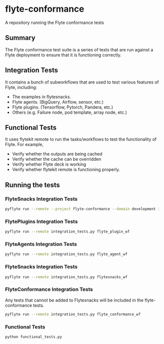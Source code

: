 # flyte-conformance
A repository running the Flyte conformance tests

## Summary
The Flyte conformance test suite is a series of tests
that are run against a Flyte deployment to ensure that it is functioning correctly.

## Integration Tests
It contains a bunch of subworkflows that are used to test various features of Flyte, including:
- The examples in flytesnacks.
- Flyte agents. (BigQuery, Airflow, sensor, etc.)
- Flyte plugins. (Tensorflow, Pytorch, Pandera, etc.)
- Others (e.g. Failure node, pod template, array node, etc.)


## Functional Tests
It uses flytekit remote to run the tasks/workflows to test the functionality of Flyte. For example,
- Verify whether the outputs are being cached
- Verify whether the cache can be overridden
- Verify whether Flyte deck is working
- Verify whether flytekit remote is functioning properly.

## Running the tests

### FlyteSnacks Integration Tests
```bash
pyflyte run --remote --project flyte-conformance --domain development integration_tests.py flytesnacks_wf
```

### FlytePlugins Integration Tests
```bash
pyflyte run --remote integration_tests.py flyte_plugin_wf
```

### FlyteAgents Integration Tests
```bash
pyflyte run --remote integration_tests.py flyte_agent_wf
```

### FlyteSnacks Integration Tests
```bash
pyflyte run --remote integration_tests.py flytesnacks_wf
```

### FlyteConformance Integration Tests
Any tests that cannot be added to Flytesnacks will be included in the flyte-conformance tests.
```bash
pyflyte run --remote integration_tests.py flyte_conformance_wf
```

### Functional Tests
```bash
python functional_tests.py
```